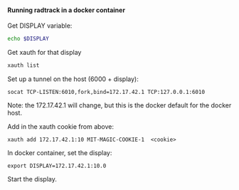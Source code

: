 #### Running radtrack in a docker container

Get DISPLAY variable:

```bash
echo $DISPLAY
```

Get xauth for that display

```bash
xauth list
```

Set up a tunnel on the host (6000 + display):

```
socat TCP-LISTEN:6010,fork,bind=172.17.42.1 TCP:127.0.0.1:6010
```

Note: the 172.17.42.1 will change, but this is the docker default for the docker host.

Add in the xauth cookie from above:

```
xauth add 172.17.42.1:10 MIT-MAGIC-COOKIE-1  <cookie>
```

In docker container, set the display:

```
export DISPLAY=172.17.42.1:10.0
```

Start the display.
